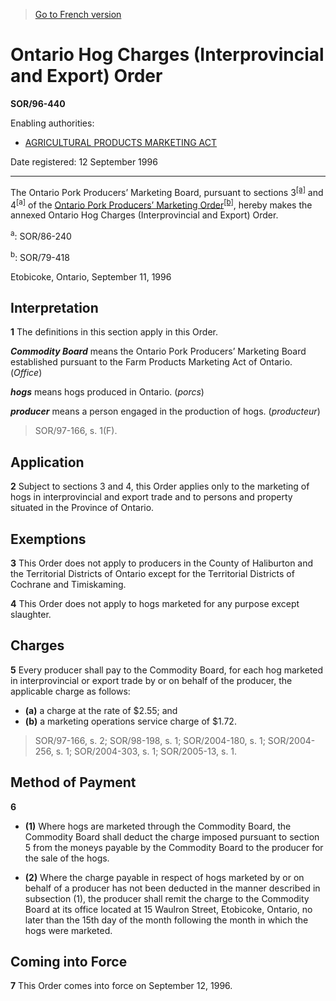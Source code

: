 > [Go to French version](/fr/Règlements/Décrets,%20ordonnances%20et%20règlements%20statutaires/96/440.md)

# Ontario Hog Charges (Interprovincial and Export) Order

**SOR/96-440**

Enabling authorities: 
- [AGRICULTURAL PRODUCTS MARKETING ACT](/en/Acts/Revised%20Statutes%20of%20Canada/A/A-6.md)

Date registered: 12 September 1996

----------

The Ontario Pork Producers’ Marketing Board, pursuant to sections 3<sup><a href='#footnotea'>[a]</a></sup> and 4<sup>[a]</sup> of the [Ontario Pork Producers’ Marketing Order](/en/Regulations/Statutory%20Orders%20and%20Regulations/79/418.md)<sup><a href='#footnoteb'>[b]</a></sup>, hereby makes the annexed Ontario Hog Charges (Interprovincial and Export) Order.

<a name='footnotea'><sup>a</sup></a>: SOR/86-240<br />

<a name='footnoteb'><sup>b</sup></a>: SOR/79-418<br />

Etobicoke, Ontario, September 11, 1996




## Interpretation


**1** The definitions in this section apply in this Order.

***Commodity Board*** means the Ontario Pork Producers’ Marketing Board established pursuant to the Farm Products Marketing Act of Ontario. (*Office*)

***hogs*** means hogs produced in Ontario. (*porcs*)

***producer*** means a person engaged in the production of hogs. (*producteur*) 
> SOR/97-166, s. 1(F).





## Application


**2** Subject to sections 3 and 4, this Order applies only to the marketing of hogs in interprovincial and export trade and to persons and property situated in the Province of Ontario.




## Exemptions


**3** This Order does not apply to producers in the County of Haliburton and the Territorial Districts of Ontario except for the Territorial Districts of Cochrane and Timiskaming.



**4** This Order does not apply to hogs marketed for any purpose except slaughter.




## Charges


**5** Every producer shall pay to the Commodity Board, for each hog marketed in interprovincial or export trade by or on behalf of the producer, the applicable charge as follows:
- **(a)** a charge at the rate of $2.55; and
- **(b)** a marketing operations service charge of $1.72.
> SOR/97-166, s. 2; SOR/98-198, s. 1; SOR/2004-180, s. 1; SOR/2004-256, s. 1; SOR/2004-303, s. 1; SOR/2005-13, s. 1.





## Method of Payment


**6** 

- **(1)** Where hogs are marketed through the Commodity Board, the Commodity Board shall deduct the charge imposed pursuant to section 5 from the moneys payable by the Commodity Board to the producer for the sale of the hogs.

- **(2)** Where the charge payable in respect of hogs marketed by or on behalf of a producer has not been deducted in the manner described in subsection (1), the producer shall remit the charge to the Commodity Board at its office located at 15 Waulron Street, Etobicoke, Ontario, no later than the 15th day of the month following the month in which the hogs were marketed.




## Coming into Force


**7** This Order comes into force on September 12, 1996.


